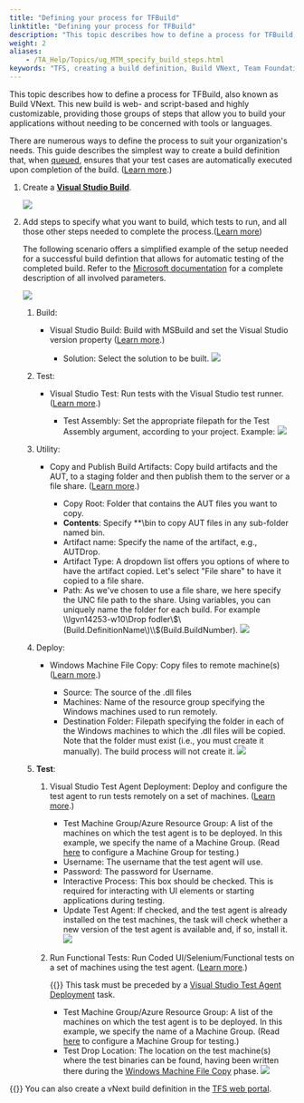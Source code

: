 ```yaml
--- 
title: "Defining your process for TFBuild"
linktitle: "Defining your process for TFBuild"
description: "This topic describes how to define a process for TFBuild, also known as Build VNext. This new build is web- and script-based and highly customizable, providing those groups of steps that allow you to build your applications without needing to be concerned with tools or languages."
weight: 2
aliases: 
    - /TA_Help/Topics/ug_MTM_specify_build_steps.html
keywords: "TFS, creating a build definition, Build VNext, Team Foundation Server, creating a build definition, Build VNext, integration, Microsoft Test Manager, creating a build definition, Build VNext"
---
```


This topic describes how to define a process for TFBuild, also known as Build VNext. This new build is web- and script-based and highly customizable, providing those groups of steps that allow you to build your applications without needing to be concerned with tools or languages.

There are numerous ways to define the process to suit your organization's needs. This guide describes the simplest way to create a build definition that, when [queued](/TA_Help/Topics/ug_MTM_queue_BuildVNext.html), ensures that your test cases are automatically executed upon completion of the build. \([Learn more](https://msdn.microsoft.com/en-us/library/vs/alm/build/define/create).\)

1.  Create a [**Visual Studio Build**](https://docs.microsoft.com/en-us/vsts/build-release/tasks/build/visual-studio-build?view=vsts).

    ![](/images/TA_Help/Images/create_VS_build.png)

2.  Add steps to specify what you want to build, which tests to run, and all those other steps needed to complete the process.\([Learn more](https://msdn.microsoft.com/en-us/library/vs/alm/build/steps/index)\)

    The following scenario offers a simplified example of the setup needed for a successful build defintion that allows for automatic testing of the completed build. Refer to the [Microsoft documentation](https://www.visualstudio.com/docs/build/define/build) for a complete description of all involved parameters.

    ![](/images/TA_Help/Images/ug_MTM_build_steps.png)

    1.  Build:
        -   Visual Studio Build: Build with MSBuild and set the Visual Studio version property \([Learn more](https://msdn.microsoft.com/library/vs/alm/build/steps/build/visual-studio-build).\)

            -   Solution: Select the solution to be built.
            ![](/images/TA_Help/Images/ug_MTM_build_steps_VS_build.png)

    2.  Test:
        -   Visual Studio Test: Run tests with the Visual Studio test runner. \([Learn more](https://msdn.microsoft.com/library/vs/alm/build/steps/test/visual-studio-test).\)

            -   Test Assembly: Set the appropriate filepath for the Test Assembly argument, according to your project. Example:
            ![](/images/TA_Help/Images/ug_MTM_build_steps_VS_test.png)

    3.  Utility:
        -   Copy and Publish Build Artifacts: Copy build artifacts and the AUT, to a staging folder and then publish them to the server or a file share. \([Learn more](https://msdn.microsoft.com/library/vs/alm/build/steps/utility/copy-and-publish-build-artifacts).\)

            -   Copy Root: Folder that contains the AUT files you want to copy.
            -   **Contents**: Specify \*\*\\bin to copy AUT files in any sub-folder named bin.
            -   Artifact name: Specify the name of the artifact, e.g., AUTDrop.
            -   Artifact Type: A dropdown list offers you options of where to have the artifact copied. Let's select "File share" to have it copied to a file share.
            -   Path: As we've chosen to use a file share, we here specify the UNC file path to the share. Using variables, you can uniquely name the folder for each build. For example \\\\lgvn14253-w10\\Drop fodler\\$\(Build.DefinitionName\)\\$\(Build.BuildNumber\).
            ![](/images/TA_Help/Images/ug_MTM_build_steps_copy.png)

    4.  Deploy:
        -   Windows Machine File Copy: Copy files to remote machine\(s\) \([Learn more](https://msdn.microsoft.com/library/vs/alm/build/steps/deploy/windows-machine-file-copy).\)

            -   Source: The source of the .dll files
            -   Machines: Name of the resource group specifying the Windows machines used to run remotely.
            -   Destination Folder: Filepath specifying the folder in each of the Windows machines to which the .dll files will be copied. Note that the folder must exist \(i.e., you must create it manually\). The build process will not create it.
            ![](/images/TA_Help/Images/ug_MTM_build_steps_windows_machine_copy.png)

    5.  **Test**:
        1.  Visual Studio Test Agent Deployment: Deploy and configure the test agent to run tests remotely on a set of machines. \([Learn more](https://msdn.microsoft.com/library/vs/alm/build/steps/test/visual-studio-test-agent-deployment).\)

            -   Test Machine Group/Azure Resource Group: A list of the machines on which the test agent is to be deployed. In this example, we specify the name of a Machine Group. \(Read [here](https://msdn.microsoft.com/library/vs/alm/build/steps/test/visual-studio-test-agent-deployment#machgroup) to configure a Machine Group for testing.\)
            -   Username: The username that the test agent will use.
            -   Password: The password for Username.
            -   Interactive Process: This box should be checked. This is required for interacting with UI elements or starting applications during testing.
            -   Update Test Agent: If checked, and the test agent is already installed on the test machines, the task will check whether a new version of the test agent is available and, if so, install it.
            ![](/images/TA_Help/Images/ug_MTM_build_steps_VS_test_agent_deployment.png)

        2.  Run Functional Tests: Run Coded UI/Selenium/Functional tests on a set of machines using the test agent. \([Learn more](https://msdn.microsoft.com/library/vs/alm/build/steps/test/run-functional-tests).\)

            {{<remember>}} This task must be preceded by a [Visual Studio Test Agent Deployment](/TA_Help/Topics/ug_MTM_specify_build_steps.html#li.VS_test_agent_deployment) task.

            -   Test Machine Group/Azure Resource Group: A list of the machines on which the test agent is to be deployed. In this example, we specify the name of a Machine Group. \(Read [here](https://msdn.microsoft.com/library/vs/alm/build/steps/test/run-functional-tests#machgroup) to configure a Machine Group for testing.\)
            -   Test Drop Location: The location on the test machine\(s\) where the test binaries can be found, having been written there during the [Windows Machine File Copy](/TA_Help/Topics/ug_MTM_specify_build_steps.html#li.Windows_machine_file_copy) phase.
            ![](/images/TA_Help/Images/ug_MTM_build_steps_functional_test.png)


{{<tip>}} You can also create a vNext build definition in the [TFS web portal](/TA_Help/Topics/TFS_web_creating_and_queuing_build.html).


